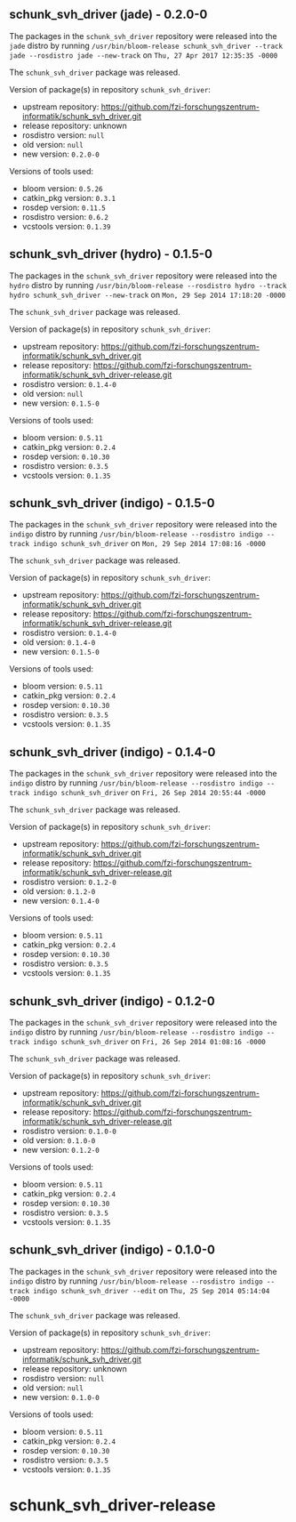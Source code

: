 ## schunk_svh_driver (jade) - 0.2.0-0

The packages in the `schunk_svh_driver` repository were released into the `jade` distro by running `/usr/bin/bloom-release schunk_svh_driver --track jade --rosdistro jade --new-track` on `Thu, 27 Apr 2017 12:35:35 -0000`

The `schunk_svh_driver` package was released.

Version of package(s) in repository `schunk_svh_driver`:

- upstream repository: https://github.com/fzi-forschungszentrum-informatik/schunk_svh_driver.git
- release repository: unknown
- rosdistro version: `null`
- old version: `null`
- new version: `0.2.0-0`

Versions of tools used:

- bloom version: `0.5.26`
- catkin_pkg version: `0.3.1`
- rosdep version: `0.11.5`
- rosdistro version: `0.6.2`
- vcstools version: `0.1.39`


## schunk_svh_driver (hydro) - 0.1.5-0

The packages in the `schunk_svh_driver` repository were released into the `hydro` distro by running `/usr/bin/bloom-release --rosdistro hydro --track hydro schunk_svh_driver --new-track` on `Mon, 29 Sep 2014 17:18:20 -0000`

The `schunk_svh_driver` package was released.

Version of package(s) in repository `schunk_svh_driver`:
- upstream repository: https://github.com/fzi-forschungszentrum-informatik/schunk_svh_driver.git
- release repository: https://github.com/fzi-forschungszentrum-informatik/schunk_svh_driver-release.git
- rosdistro version: `0.1.4-0`
- old version: `null`
- new version: `0.1.5-0`

Versions of tools used:
- bloom version: `0.5.11`
- catkin_pkg version: `0.2.4`
- rosdep version: `0.10.30`
- rosdistro version: `0.3.5`
- vcstools version: `0.1.35`


## schunk_svh_driver (indigo) - 0.1.5-0

The packages in the `schunk_svh_driver` repository were released into the `indigo` distro by running `/usr/bin/bloom-release --rosdistro indigo --track indigo schunk_svh_driver` on `Mon, 29 Sep 2014 17:08:16 -0000`

The `schunk_svh_driver` package was released.

Version of package(s) in repository `schunk_svh_driver`:
- upstream repository: https://github.com/fzi-forschungszentrum-informatik/schunk_svh_driver.git
- release repository: https://github.com/fzi-forschungszentrum-informatik/schunk_svh_driver-release.git
- rosdistro version: `0.1.4-0`
- old version: `0.1.4-0`
- new version: `0.1.5-0`

Versions of tools used:
- bloom version: `0.5.11`
- catkin_pkg version: `0.2.4`
- rosdep version: `0.10.30`
- rosdistro version: `0.3.5`
- vcstools version: `0.1.35`


## schunk_svh_driver (indigo) - 0.1.4-0

The packages in the `schunk_svh_driver` repository were released into the `indigo` distro by running `/usr/bin/bloom-release --rosdistro indigo --track indigo schunk_svh_driver` on `Fri, 26 Sep 2014 20:55:44 -0000`

The `schunk_svh_driver` package was released.

Version of package(s) in repository `schunk_svh_driver`:
- upstream repository: https://github.com/fzi-forschungszentrum-informatik/schunk_svh_driver.git
- release repository: https://github.com/fzi-forschungszentrum-informatik/schunk_svh_driver-release.git
- rosdistro version: `0.1.2-0`
- old version: `0.1.2-0`
- new version: `0.1.4-0`

Versions of tools used:
- bloom version: `0.5.11`
- catkin_pkg version: `0.2.4`
- rosdep version: `0.10.30`
- rosdistro version: `0.3.5`
- vcstools version: `0.1.35`


## schunk_svh_driver (indigo) - 0.1.2-0

The packages in the `schunk_svh_driver` repository were released into the `indigo` distro by running `/usr/bin/bloom-release --rosdistro indigo --track indigo schunk_svh_driver` on `Fri, 26 Sep 2014 01:08:16 -0000`

The `schunk_svh_driver` package was released.

Version of package(s) in repository `schunk_svh_driver`:
- upstream repository: https://github.com/fzi-forschungszentrum-informatik/schunk_svh_driver.git
- release repository: https://github.com/fzi-forschungszentrum-informatik/schunk_svh_driver-release.git
- rosdistro version: `0.1.0-0`
- old version: `0.1.0-0`
- new version: `0.1.2-0`

Versions of tools used:
- bloom version: `0.5.11`
- catkin_pkg version: `0.2.4`
- rosdep version: `0.10.30`
- rosdistro version: `0.3.5`
- vcstools version: `0.1.35`


## schunk_svh_driver (indigo) - 0.1.0-0

The packages in the `schunk_svh_driver` repository were released into the `indigo` distro by running `/usr/bin/bloom-release --rosdistro indigo --track indigo schunk_svh_driver --edit` on `Thu, 25 Sep 2014 05:14:04 -0000`

The `schunk_svh_driver` package was released.

Version of package(s) in repository `schunk_svh_driver`:
- upstream repository: https://github.com/fzi-forschungszentrum-informatik/schunk_svh_driver.git
- release repository: unknown
- rosdistro version: `null`
- old version: `null`
- new version: `0.1.0-0`

Versions of tools used:
- bloom version: `0.5.11`
- catkin_pkg version: `0.2.4`
- rosdep version: `0.10.30`
- rosdistro version: `0.3.5`
- vcstools version: `0.1.35`


schunk_svh_driver-release
=========================
